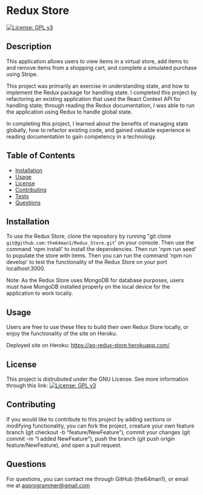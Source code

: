 # Redux Store
[![License: GPL v3](https://img.shields.io/badge/License-GPLv3-blue.svg)](https://www.gnu.org/licenses/gpl-3.0)

## Description
    
This application allows users to view items in a virtual store, add items to and remove items from a shopping cart, and complete a simulated purchase using Stripe.

This project was primarily an exercise in understanding state, and how to implement the Redux package for handling state. I completed this project by refactoring an existing application that used the React Context API for handling state; through reading the Redux documentation, I was able to run the application using Redux to handle global state.

In completing this project, I learned about the benefits of managing state globally, how to refactor existing code, and gained valuable experience in reading documentation to gain competency in a technology.
   
## Table of Contents
    
- [Installation](#installation)
- [Usage](#usage)
- [License](#license)
- [Contributing](#contributing)
- [Tests](#tests)
- [Questions](#questions)
    
## Installation
    
To use the Redux Store, clone the repository by running "git clone `git@github.com:the64man1/Redux_Store.git`' on your console. Then use the command 'npm install' to install the dependencies. Then run 'npm run seed' to populate the store with items. Then you can run the command 'npm run develop' to test the functionality of the Redux Store on your port localhost:3000. 

Note: As the Redux Store uses MongoDB for database purposes, users must have MongoDB installed properly on the local device for the application to work locally.

## Usage
    
Users are free to use these files to build their own Redux Store locally, or enjoy the functionality of the site on Heroku.

Deployed site on Heroku: https://aq-redux-store.herokuapp.com/
    
## License
    
This project is distrubuted under the GNU License. See more information through this link: [![License: GPL v3](https://img.shields.io/badge/License-GPLv3-blue.svg)](https://www.gnu.org/licenses/gpl-3.0)
    
## Contributing
    
If you would like to contribute to this project by adding sections or modifying functionality, you can fork the project, creature your own feature branch (git checkout -b “feature/NewFeature”), commit your changes (git commit -m “I added NewFeature”), push the branch (git push origin feature/NewFeature), and open a pull request.
    
## Questions
    
For questions, you can contact me through GitHub (the64man1), or email me at aqprogrammer@gmail.com
